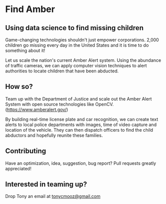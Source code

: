 # Find Amber

## Using data science to find missing children
Game-changing technologies shouldn't just empower corporations. 2,000 children go missing every day in the United States and it is time to do something about it!

Let us scale the nation's current Amber Alert system. Using the abundance of traffic cameras, we can apply computer vision techniques to alert authorities to locate children that have been abducted.

## How so?
Team up with the Department of Justice and scale out the Amber Alert System with open source technologies like OpenCV. (https://www.amberalert.gov/)

By building real-time license plate and car recognition, we can create text alerts to local police departments with images, time of video capture and location of the vehicle. They can then dispatch officers to find the child abductors and hopefully reunite these families.

## Contributing
Have an optimization, idea, suggestion, bug report? Pull requests greatly appreciated!

## Interested in teaming up?
Drop Tony an email at tonycmooz@gmail.com
